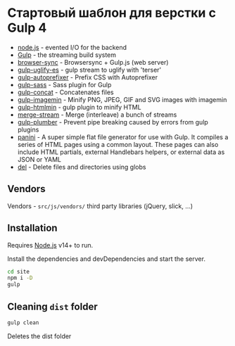 # Стартовый шаблон для верстки с Gulp 4
- [node.js] - evented I/O for the backend
- [Gulp] - the streaming build system
- [browser-sync] - Browsersync + Gulp.js (web server)
- [gulp-uglify-es] - gulp stream to uglify with 'terser'
- [gulp-autoprefixer] - Prefix CSS with Autoprefixer
- [gulp-sass] - Sass plugin for Gulp
- [gulp-concat] - Concatenates files
- [gulp-imagemin] - Minify PNG, JPEG, GIF and SVG images with imagemin
- [gulp-htmlmin] - gulp plugin to minify HTML
- [merge-stream] - Merge (interleave) a bunch of streams
- [gulp-plumber] - Prevent pipe breaking caused by errors from gulp plugins
- [panini] - A super simple flat file generator for use with Gulp. It compiles a series of HTML pages using a common layout. These pages can also include HTML partials, external Handlebars helpers, or external data as JSON or YAML
- [del] - Delete files and directories using globs

## Vendors

Vendors - `src/js/vendors/` third party libraries (jQuery, slick, ...)

## Installation

Requires [Node.js](https://nodejs.org/) v14+ to run.

Install the dependencies and devDependencies and start the server.

```sh
cd site
npm i -D
gulp
```

## Cleaning `dist` folder
```sh
gulp clean
```
Deletes the dist folder


   [node.js]: <http://nodejs.org>
   [jQuery]: <http://jquery.com>
   [@tjholowaychuk]: <http://twitter.com/tjholowaychuk>
   [Gulp]: <http://gulpjs.com>
   [browser-sync]: <https://browsersync.io/docs/gulp>
   [gulp-uglify-es]: <https://www.npmjs.com/package/gulp-uglify-es>
   [gulp-autoprefixer]: <https://www.npmjs.com/package/gulp-autoprefixer>
   [gulp-sass]: <https://www.npmjs.com/package/gulp-sass>
   [gulp-concat]: <https://www.npmjs.com/package/gulp-concat>
   [gulp-imagemin]: <https://www.npmjs.com/package/gulp-imagemin>
   [gulp-htmlmin]: <https://www.npmjs.com/package/gulp-htmlmin>
   [merge-stream]: <https://www.npmjs.com/package/merge-stream>
   [gulp-plumber]: <https://www.npmjs.com/package/gulp-plumber>
   [panini]: <https://www.npmjs.com/package/panini>
   [del]: <https://www.npmjs.com/package/del>
